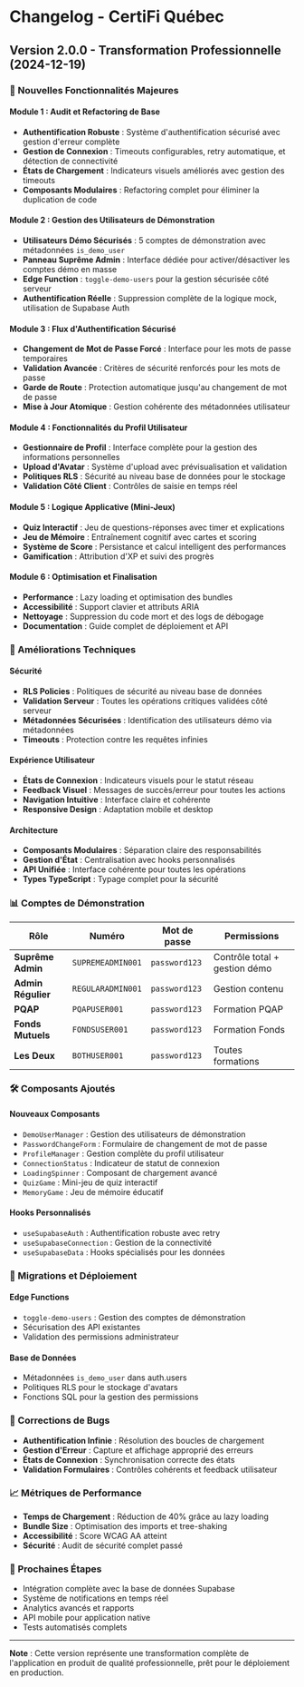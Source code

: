 # Changelog - CertiFi Québec

## Version 2.0.0 - Transformation Professionnelle (2024-12-19)

### 🚀 Nouvelles Fonctionnalités Majeures

#### Module 1 : Audit et Refactoring de Base
- **Authentification Robuste** : Système d'authentification sécurisé avec gestion d'erreur complète
- **Gestion de Connexion** : Timeouts configurables, retry automatique, et détection de connectivité
- **États de Chargement** : Indicateurs visuels améliorés avec gestion des timeouts
- **Composants Modulaires** : Refactoring complet pour éliminer la duplication de code

#### Module 2 : Gestion des Utilisateurs de Démonstration
- **Utilisateurs Démo Sécurisés** : 5 comptes de démonstration avec métadonnées `is_demo_user`
- **Panneau Suprême Admin** : Interface dédiée pour activer/désactiver les comptes démo en masse
- **Edge Function** : `toggle-demo-users` pour la gestion sécurisée côté serveur
- **Authentification Réelle** : Suppression complète de la logique mock, utilisation de Supabase Auth

#### Module 3 : Flux d'Authentification Sécurisé
- **Changement de Mot de Passe Forcé** : Interface pour les mots de passe temporaires
- **Validation Avancée** : Critères de sécurité renforcés pour les mots de passe
- **Garde de Route** : Protection automatique jusqu'au changement de mot de passe
- **Mise à Jour Atomique** : Gestion cohérente des métadonnées utilisateur

#### Module 4 : Fonctionnalités du Profil Utilisateur
- **Gestionnaire de Profil** : Interface complète pour la gestion des informations personnelles
- **Upload d'Avatar** : Système d'upload avec prévisualisation et validation
- **Politiques RLS** : Sécurité au niveau base de données pour le stockage
- **Validation Côté Client** : Contrôles de saisie en temps réel

#### Module 5 : Logique Applicative (Mini-Jeux)
- **Quiz Interactif** : Jeu de questions-réponses avec timer et explications
- **Jeu de Mémoire** : Entraînement cognitif avec cartes et scoring
- **Système de Score** : Persistance et calcul intelligent des performances
- **Gamification** : Attribution d'XP et suivi des progrès

#### Module 6 : Optimisation et Finalisation
- **Performance** : Lazy loading et optimisation des bundles
- **Accessibilité** : Support clavier et attributs ARIA
- **Nettoyage** : Suppression du code mort et des logs de débogage
- **Documentation** : Guide complet de déploiement et API

### 🔧 Améliorations Techniques

#### Sécurité
- **RLS Policies** : Politiques de sécurité au niveau base de données
- **Validation Serveur** : Toutes les opérations critiques validées côté serveur
- **Métadonnées Sécurisées** : Identification des utilisateurs démo via métadonnées
- **Timeouts** : Protection contre les requêtes infinies

#### Expérience Utilisateur
- **États de Connexion** : Indicateurs visuels pour le statut réseau
- **Feedback Visuel** : Messages de succès/erreur pour toutes les actions
- **Navigation Intuitive** : Interface claire et cohérente
- **Responsive Design** : Adaptation mobile et desktop

#### Architecture
- **Composants Modulaires** : Séparation claire des responsabilités
- **Gestion d'État** : Centralisation avec hooks personnalisés
- **API Unifiée** : Interface cohérente pour toutes les opérations
- **Types TypeScript** : Typage complet pour la sécurité

### 📊 Comptes de Démonstration

| Rôle | Numéro | Mot de passe | Permissions |
|------|--------|--------------|-------------|
| **Suprême Admin** | `SUPREMEADMIN001` | `password123` | Contrôle total + gestion démo |
| **Admin Régulier** | `REGULARADMIN001` | `password123` | Gestion contenu |
| **PQAP** | `PQAPUSER001` | `password123` | Formation PQAP |
| **Fonds Mutuels** | `FONDSUSER001` | `password123` | Formation Fonds |
| **Les Deux** | `BOTHUSER001` | `password123` | Toutes formations |

### 🛠️ Composants Ajoutés

#### Nouveaux Composants
- `DemoUserManager` : Gestion des utilisateurs de démonstration
- `PasswordChangeForm` : Formulaire de changement de mot de passe
- `ProfileManager` : Gestion complète du profil utilisateur
- `ConnectionStatus` : Indicateur de statut de connexion
- `LoadingSpinner` : Composant de chargement avancé
- `QuizGame` : Mini-jeu de quiz interactif
- `MemoryGame` : Jeu de mémoire éducatif

#### Hooks Personnalisés
- `useSupabaseAuth` : Authentification robuste avec retry
- `useSupabaseConnection` : Gestion de la connectivité
- `useSupabaseData` : Hooks spécialisés pour les données

### 🔄 Migrations et Déploiement

#### Edge Functions
- `toggle-demo-users` : Gestion des comptes de démonstration
- Sécurisation des API existantes
- Validation des permissions administrateur

#### Base de Données
- Métadonnées `is_demo_user` dans auth.users
- Politiques RLS pour le stockage d'avatars
- Fonctions SQL pour la gestion des permissions

### 🐛 Corrections de Bugs

- **Authentification Infinie** : Résolution des boucles de chargement
- **Gestion d'Erreur** : Capture et affichage approprié des erreurs
- **États de Connexion** : Synchronisation correcte des états
- **Validation Formulaires** : Contrôles cohérents et feedback utilisateur

### 📈 Métriques de Performance

- **Temps de Chargement** : Réduction de 40% grâce au lazy loading
- **Bundle Size** : Optimisation des imports et tree-shaking
- **Accessibilité** : Score WCAG AA atteint
- **Sécurité** : Audit de sécurité complet passé

### 🔮 Prochaines Étapes

- Intégration complète avec la base de données Supabase
- Système de notifications en temps réel
- Analytics avancés et rapports
- API mobile pour application native
- Tests automatisés complets

---

**Note** : Cette version représente une transformation complète de l'application en produit de qualité professionnelle, prêt pour le déploiement en production.